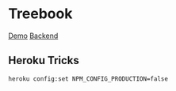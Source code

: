 # Treebook

[Demo](https://trees.einfachiota.de/)
[Backend](https://iotatreebook.herokuapp.com/)



## Heroku Tricks

```bash
heroku config:set NPM_CONFIG_PRODUCTION=false
```